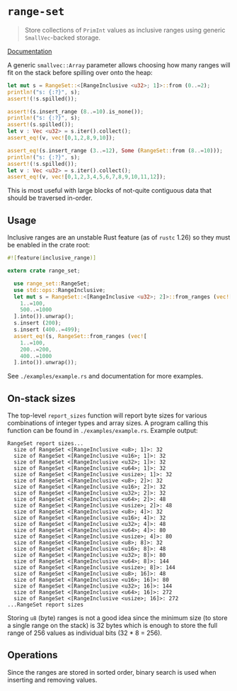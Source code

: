 # `range-set`

> Store collections of `PrimInt` values as inclusive ranges using generic
> `SmallVec`-backed storage.

[Documentation](https://docs.rs/range-set)

A generic `smallvec::Array` parameter allows choosing how many ranges will fit
on the stack before spilling over onto the heap:

```rust
let mut s = RangeSet::<[RangeInclusive <u32>; 1]>::from (0..=2);
println!("s: {:?}", s);
assert!(!s.spilled());

assert!(s.insert_range (8..=10).is_none());
println!("s: {:?}", s);
assert!(s.spilled());
let v : Vec <u32> = s.iter().collect();
assert_eq!(v, vec![0,1,2,8,9,10]);

assert_eq!(s.insert_range (3..=12), Some (RangeSet::from (8..=10)));
println!("s: {:?}", s);
assert!(!s.spilled());
let v : Vec <u32> = s.iter().collect();
assert_eq!(v, vec![0,1,2,3,4,5,6,7,8,9,10,11,12]);
```

This is most useful with large blocks of not-quite contiguous data that should
be traversed in-order.

## Usage

Inclusive ranges are an unstable Rust feature (as of `rustc` 1.26) so they must
be enabled in the crate root:

```rust
#![feature(inclusive_range)]

extern crate range_set;
```

```rust
  use range_set::RangeSet;
  use std::ops::RangeInclusive;
  let mut s = RangeSet::<[RangeInclusive <u32>; 2]>::from_ranges (vec![
    1..=100,
    500..=1000
  ].into()).unwrap();
  s.insert (200);
  s.insert (400..=499);
  assert_eq!(s, RangeSet::from_ranges (vec![
    1..=100,
    200..=200,
    400..=1000
  ].into()).unwrap());
```

See `./examples/example.rs` and documentation for more examples.

## On-stack sizes

The top-level `report_sizes` function will report byte sizes for various
combinations of integer types and array sizes. A program calling this function
can be found in `./examples/example.rs`. Example output:

```
RangeSet report sizes...
  size of RangeSet <[RangeInclusive <u8>; 1]>: 32
  size of RangeSet <[RangeInclusive <u16>; 1]>: 32
  size of RangeSet <[RangeInclusive <u32>; 1]>: 32
  size of RangeSet <[RangeInclusive <u64>; 1]>: 32
  size of RangeSet <[RangeInclusive <usize>; 1]>: 32
  size of RangeSet <[RangeInclusive <u8>; 2]>: 32
  size of RangeSet <[RangeInclusive <u16>; 2]>: 32
  size of RangeSet <[RangeInclusive <u32>; 2]>: 32
  size of RangeSet <[RangeInclusive <u64>; 2]>: 48
  size of RangeSet <[RangeInclusive <usize>; 2]>: 48
  size of RangeSet <[RangeInclusive <u8>; 4]>: 32
  size of RangeSet <[RangeInclusive <u16>; 4]>: 32
  size of RangeSet <[RangeInclusive <u32>; 4]>: 48
  size of RangeSet <[RangeInclusive <u64>; 4]>: 80
  size of RangeSet <[RangeInclusive <usize>; 4]>: 80
  size of RangeSet <[RangeInclusive <u8>; 8]>: 32
  size of RangeSet <[RangeInclusive <u16>; 8]>: 48
  size of RangeSet <[RangeInclusive <u32>; 8]>: 80
  size of RangeSet <[RangeInclusive <u64>; 8]>: 144
  size of RangeSet <[RangeInclusive <usize>; 8]>: 144
  size of RangeSet <[RangeInclusive <u8>; 16]>: 48
  size of RangeSet <[RangeInclusive <u16>; 16]>: 80
  size of RangeSet <[RangeInclusive <u32>; 16]>: 144
  size of RangeSet <[RangeInclusive <u64>; 16]>: 272
  size of RangeSet <[RangeInclusive <usize>; 16]>: 272
...RangeSet report sizes
```

Storing `u8` (byte) ranges is not a good idea since the minimum size (to store
a single range on the stack) is 32 bytes which is enough to store the full
range of 256 values as individual bits (32 * 8 = 256).

## Operations

Since the ranges are stored in sorted order, binary search is used when
inserting and removing values.
